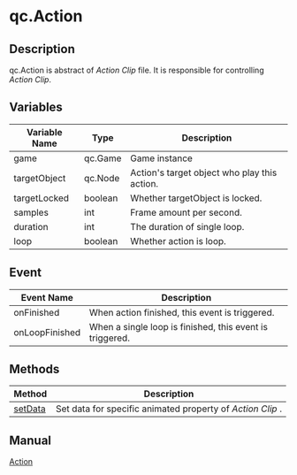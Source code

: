 # qc.Action

## Description  
qc.Action is abstract of _Action Clip_ file. It is responsible for controlling _Action Clip_.

## Variables
| Variable Name       | Type   |    Description        |
| ------------- |-------------|-------------|
| game            | qc.Game          | Game instance        |
| targetObject    | qc.Node  | Action's target object who play this action.       |
| targetLocked    | boolean   | Whether targetObject is locked.          |
| samples  | int       | Frame amount per second.      |
| duration | int | The duration of single loop.              |
| loop           | boolean          | Whether action is loop.          |

## Event
| Event Name             | Description               |
| -------------   | -------------    |
| onFinished            |   When action finished, this event is triggered.      |
| onLoopFinished            |   When a single loop is finished, this event is triggered.   |

## Methods
| Method | Description |
| -------------  | ------------- |
| [setData](setData.md)  | Set data for specific animated property of _Action Clip_ .     |

## Manual
[Action](http://docs.qiciengine.com/manual/Action/ActionEditor.html)

